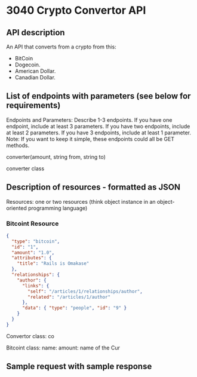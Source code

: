 # 3040 Crypto Convertor API

## API description

An API that converts from a crypto from this:

- BitCoin
- Dogecoin.
- American Dollar.
- Canadian Dollar.

## List of endpoints with parameters (see below for requirements)

Endpoints and Parameters: Describe 1-3 endpoints. If you have one endpoint, include at least 3 parameters. If you have two endpoints, include at least 2 parameters. If you have 3 endpoints, include at least 1 parameter.
Note: If you want to keep it simple, these endpoints could all be GET methods.


converter(amount, string from, string to)

converter class

## Description of resources - formatted as JSON

Resources: one or two resources (think object instance in an object-oriented programming language)

### Bitcoint Resource

```JSON
{
  "type": "bitcoin",
  "id": "1",
  "amount": "1.0",
  "attributes": {
    "title": "Rails is Omakase"
  },
  "relationships": {
    "author": {
      "links": {
        "self": "/articles/1/relationships/author",
        "related": "/articles/1/author"
      },
      "data": { "type": "people", "id": "9" }
    }
  }
}
```

Convertor class:
co

Bitcoint class:
name:
amount:
name of the Cur


## Sample request with sample response
